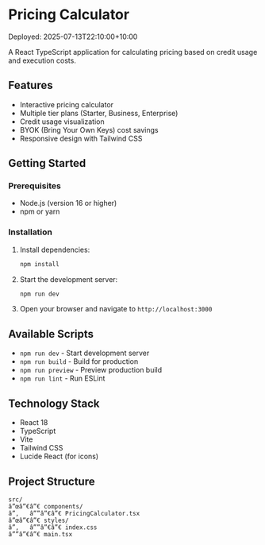 ﻿# Pricing Calculator
Deployed: 2025-07-13T22:10:00+10:00

A React TypeScript application for calculating pricing based on credit usage and execution costs.

## Features

- Interactive pricing calculator
- Multiple tier plans (Starter, Business, Enterprise)
- Credit usage visualization
- BYOK (Bring Your Own Keys) cost savings
- Responsive design with Tailwind CSS

## Getting Started

### Prerequisites

- Node.js (version 16 or higher)
- npm or yarn

### Installation

1. Install dependencies:
   ```bash
   npm install
   ```

2. Start the development server:
   ```bash
   npm run dev
   ```

3. Open your browser and navigate to `http://localhost:3000`

## Available Scripts

- `npm run dev` - Start development server
- `npm run build` - Build for production
- `npm run preview` - Preview production build
- `npm run lint` - Run ESLint

## Technology Stack

- React 18
- TypeScript
- Vite
- Tailwind CSS
- Lucide React (for icons)

## Project Structure

```
src/
â”œâ”€â”€ components/
â”‚   â””â”€â”€ PricingCalculator.tsx
â”œâ”€â”€ styles/
â”‚   â””â”€â”€ index.css
â””â”€â”€ main.tsx
```
